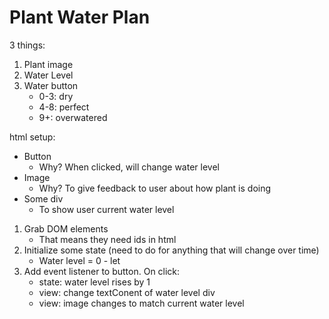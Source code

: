 # Plant Water Plan
3 things:
 1) Plant image
 2) Water Level
 3) Water button
    - 0-3: dry
    - 4-8: perfect
    - 9+: overwatered

html setup:
- Button
    - Why? When clicked, will change water level
- Image
    - Why? To give feedback to user about how plant is doing
- Some div
    - To show user current water level

1) Grab DOM elements
    - That means they need ids in html
2) Initialize some state (need to do for anything that will change over time)
    - Water level = 0 - let
3) Add event listener to button. On click:
    - state: water level rises by 1
    - view: change textConent of water level div
    - view: image changes to match current water level
